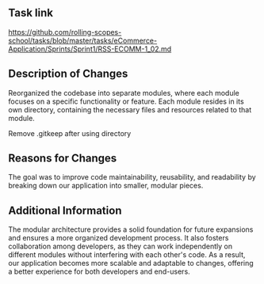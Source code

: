 ## Task link

https://github.com/rolling-scopes-school/tasks/blob/master/tasks/eCommerce-Application/Sprints/Sprint1/RSS-ECOMM-1_02.md

## Description of Changes

Reorganized the codebase into separate modules, where each module focuses on a specific functionality or feature.
Each module resides in its own directory, containing the necessary files and resources related to that module.

Remove .gitkeep after using directory

## Reasons for Changes

The goal was to improve code maintainability, reusability, and readability by breaking down our application into smaller, modular pieces.

## Additional Information

The modular architecture provides a solid foundation for future expansions and ensures a more organized development process. It also fosters collaboration among developers, as they can work independently on different modules without interfering with each other's code. As a result, our application becomes more scalable and adaptable to changes, offering a better experience for both developers and end-users.
